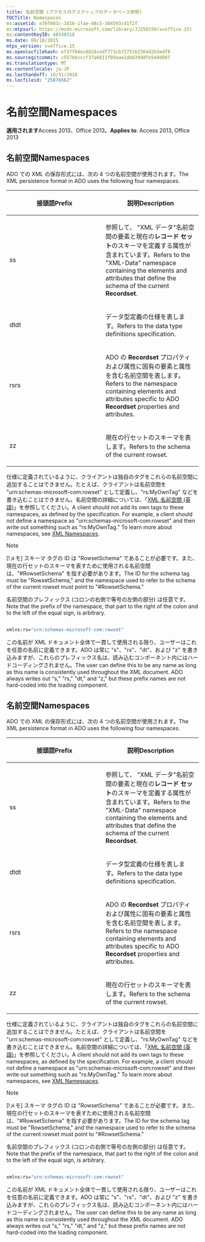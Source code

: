 ```yaml
---
title: 名前空間 (アクセスのデスクトップのデータベース参照)
TOCTitle: Namespaces
ms:assetid: e39f003c-3d16-1fae-48c5-304593c41f2f
ms:mtpsurl: https://msdn.microsoft.com/library/JJ250158(v=office.15)
ms:contentKeyID: 48548318
ms.date: 09/18/2015
mtps_version: v=office.15
ms.openlocfilehash: ef37f04ec6824cedf773cb72751b2364d2b3edf8
ms.sourcegitcommit: c557bbcccf37a6011f89aae1ddd399dfe549d087
ms.translationtype: MT
ms.contentlocale: ja-JP
ms.lasthandoff: 10/31/2018
ms.locfileid: "25876562"
---
```

# <a name="namespaces"></a><span data-ttu-id="186f9-102">名前空間</span><span class="sxs-lookup"><span data-stu-id="186f9-102">Namespaces</span></span>


<span data-ttu-id="186f9-103">**適用されます**Access 2013、Office 2013。</span><span class="sxs-lookup"><span data-stu-id="186f9-103">**Applies to**: Access 2013, Office 2013</span></span>

## <a name="namespaces"></a><span data-ttu-id="186f9-104">名前空間</span><span class="sxs-lookup"><span data-stu-id="186f9-104">Namespaces</span></span>

<span data-ttu-id="186f9-105">ADO での XML の保存形式には、次の 4 つの名前空間が使用されます。</span><span class="sxs-lookup"><span data-stu-id="186f9-105">The XML persistence format in ADO uses the following four namespaces.</span></span>

<table>
<colgroup>
<col style="width: 50%" />
<col style="width: 50%" />
</colgroup>
<thead>
<tr class="header">
<th><p><span data-ttu-id="186f9-106">接頭語</span><span class="sxs-lookup"><span data-stu-id="186f9-106">Prefix</span></span></p></th>
<th><p><span data-ttu-id="186f9-107">説明</span><span class="sxs-lookup"><span data-stu-id="186f9-107">Description</span></span></p></th>
</tr>
</thead>
<tbody>
<tr class="odd">
<td><p><span data-ttu-id="186f9-108">s</span><span class="sxs-lookup"><span data-stu-id="186f9-108">s</span></span></p></td>
<td><p><span data-ttu-id="186f9-109">参照して、 &quot;XML データ&quot;名前空間の要素と現在の<strong>レコード セット</strong>のスキーマを定義する属性が含まれています。</span><span class="sxs-lookup"><span data-stu-id="186f9-109">Refers to the &quot;XML-Data&quot; namespace containing the elements and attributes that define the schema of the current <strong>Recordset</strong>.</span></span></p></td>
</tr>
<tr class="even">
<td><p><span data-ttu-id="186f9-110">dt</span><span class="sxs-lookup"><span data-stu-id="186f9-110">dt</span></span></p></td>
<td><p><span data-ttu-id="186f9-111">データ型定義の仕様を表します。</span><span class="sxs-lookup"><span data-stu-id="186f9-111">Refers to the data type definitions specification.</span></span></p></td>
</tr>
<tr class="odd">
<td><p><span data-ttu-id="186f9-112">rs</span><span class="sxs-lookup"><span data-stu-id="186f9-112">rs</span></span></p></td>
<td><p><span data-ttu-id="186f9-113">ADO の <strong>Recordset</strong> プロパティおよび属性に固有の要素と属性を含む名前空間を表します。</span><span class="sxs-lookup"><span data-stu-id="186f9-113">Refers to the namespace containing elements and attributes specific to ADO <strong>Recordset</strong> properties and attributes.</span></span></p></td>
</tr>
<tr class="even">
<td><p><span data-ttu-id="186f9-114">z</span><span class="sxs-lookup"><span data-stu-id="186f9-114">z</span></span></p></td>
<td><p><span data-ttu-id="186f9-115">現在の行セットのスキーマを表します。</span><span class="sxs-lookup"><span data-stu-id="186f9-115">Refers to the schema of the current rowset.</span></span></p></td>
</tr>
</tbody>
</table>


<span data-ttu-id="186f9-p101">仕様に定義されているように、クライアントは独自のタグをこれらの名前空間に追加することはできません。たとえば、クライアントは名前空間を "urn:schemas-microsoft-com:rowset" として定義し、"rs:MyOwnTag" などを書き込むことはできません。名前空間の詳細については、「[XML 名前空間 (英語)](https://www.w3.org/tr/xml-names/)」を参照してください。</span><span class="sxs-lookup"><span data-stu-id="186f9-p101">A client should not add its own tags to these namespaces, as defined by the specification. For example, a client should not define a namespace as "urn:schemas-microsoft-com:rowset" and then write out something such as "rs:MyOwnTag." To learn more about namespaces, see [XML Namespaces](https://www.w3.org/tr/xml-names/).</span></span>


> [!NOTE]
> <P><span data-ttu-id="186f9-119">[!メモ] スキーマ タグの ID は "RowsetSchema" であることが必要です。また、現在の行セットのスキーマを表すために使用される名前空間は、"#RowsetSchema" を指す必要があります。</span><span class="sxs-lookup"><span data-stu-id="186f9-119">The ID for the schema tag must be "RowsetSchema," and the namespace used to refer to the schema of the current rowset must point to "#RowsetSchema."</span></span></P>



<span data-ttu-id="186f9-120">名前空間のプレフィックス (コロンの右側で等号の左側の部分) は任意です。</span><span class="sxs-lookup"><span data-stu-id="186f9-120">Note that the prefix of the namespace, that part to the right of the colon and to the left of the equal sign, is arbitrary.</span></span>

```vb 
 
xmlns:rs="urn:schemas-microsoft-com:rowset" 
```

<span data-ttu-id="186f9-p102">この名前が XML ドキュメント全体で一貫して使用される限り、ユーザーはこれを任意の名前に定義できます。ADO は常に "s"、"rs"、"dt"、および "z" を書き込みますが、これらのプレフィックス名は、読み込むコンポーネント内にはハードコーディングされません。</span><span class="sxs-lookup"><span data-stu-id="186f9-p102">The user can define this to be any name as long as this name is consistently used throughout the XML document. ADO always writes out "s," "rs," "dt," and "z," but these prefix names are not hard-coded into the loading component.</span></span>

## <a name="namespaces"></a><span data-ttu-id="186f9-123">名前空間</span><span class="sxs-lookup"><span data-stu-id="186f9-123">Namespaces</span></span>

<span data-ttu-id="186f9-124">ADO での XML の保存形式には、次の 4 つの名前空間が使用されます。</span><span class="sxs-lookup"><span data-stu-id="186f9-124">The XML persistence format in ADO uses the following four namespaces.</span></span>

<table>
<colgroup>
<col style="width: 50%" />
<col style="width: 50%" />
</colgroup>
<thead>
<tr class="header">
<th><p><span data-ttu-id="186f9-125">接頭語</span><span class="sxs-lookup"><span data-stu-id="186f9-125">Prefix</span></span></p></th>
<th><p><span data-ttu-id="186f9-126">説明</span><span class="sxs-lookup"><span data-stu-id="186f9-126">Description</span></span></p></th>
</tr>
</thead>
<tbody>
<tr class="odd">
<td><p><span data-ttu-id="186f9-127">s</span><span class="sxs-lookup"><span data-stu-id="186f9-127">s</span></span></p></td>
<td><p><span data-ttu-id="186f9-128">参照して、 &quot;XML データ&quot;名前空間の要素と現在の<strong>レコード セット</strong>のスキーマを定義する属性が含まれています。</span><span class="sxs-lookup"><span data-stu-id="186f9-128">Refers to the &quot;XML-Data&quot; namespace containing the elements and attributes that define the schema of the current <strong>Recordset</strong>.</span></span></p></td>
</tr>
<tr class="even">
<td><p><span data-ttu-id="186f9-129">dt</span><span class="sxs-lookup"><span data-stu-id="186f9-129">dt</span></span></p></td>
<td><p><span data-ttu-id="186f9-130">データ型定義の仕様を表します。</span><span class="sxs-lookup"><span data-stu-id="186f9-130">Refers to the data type definitions specification.</span></span></p></td>
</tr>
<tr class="odd">
<td><p><span data-ttu-id="186f9-131">rs</span><span class="sxs-lookup"><span data-stu-id="186f9-131">rs</span></span></p></td>
<td><p><span data-ttu-id="186f9-132">ADO の <strong>Recordset</strong> プロパティおよび属性に固有の要素と属性を含む名前空間を表します。</span><span class="sxs-lookup"><span data-stu-id="186f9-132">Refers to the namespace containing elements and attributes specific to ADO <strong>Recordset</strong> properties and attributes.</span></span></p></td>
</tr>
<tr class="even">
<td><p><span data-ttu-id="186f9-133">z</span><span class="sxs-lookup"><span data-stu-id="186f9-133">z</span></span></p></td>
<td><p><span data-ttu-id="186f9-134">現在の行セットのスキーマを表します。</span><span class="sxs-lookup"><span data-stu-id="186f9-134">Refers to the schema of the current rowset.</span></span></p></td>
</tr>
</tbody>
</table>


<span data-ttu-id="186f9-p103">仕様に定義されているように、クライアントは独自のタグをこれらの名前空間に追加することはできません。たとえば、クライアントは名前空間を "urn:schemas-microsoft-com:rowset" として定義し、"rs:MyOwnTag" などを書き込むことはできません。名前空間の詳細については、「[XML 名前空間 (英語)](https://www.w3.org/tr/xml-names/)」を参照してください。</span><span class="sxs-lookup"><span data-stu-id="186f9-p103">A client should not add its own tags to these namespaces, as defined by the specification. For example, a client should not define a namespace as "urn:schemas-microsoft-com:rowset" and then write out something such as "rs:MyOwnTag." To learn more about namespaces, see [XML Namespaces](https://www.w3.org/tr/xml-names/).</span></span>


> [!NOTE]
> <P><span data-ttu-id="186f9-138">[!メモ] スキーマ タグの ID は "RowsetSchema" であることが必要です。また、現在の行セットのスキーマを表すために使用される名前空間は、"#RowsetSchema" を指す必要があります。</span><span class="sxs-lookup"><span data-stu-id="186f9-138">The ID for the schema tag must be "RowsetSchema," and the namespace used to refer to the schema of the current rowset must point to "#RowsetSchema."</span></span></P>



<span data-ttu-id="186f9-139">名前空間のプレフィックス (コロンの右側で等号の左側の部分) は任意です。</span><span class="sxs-lookup"><span data-stu-id="186f9-139">Note that the prefix of the namespace, that part to the right of the colon and to the left of the equal sign, is arbitrary.</span></span>

```vb 
 
xmlns:rs="urn:schemas-microsoft-com:rowset" 
```

<span data-ttu-id="186f9-p104">この名前が XML ドキュメント全体で一貫して使用される限り、ユーザーはこれを任意の名前に定義できます。ADO は常に "s"、"rs"、"dt"、および "z" を書き込みますが、これらのプレフィックス名は、読み込むコンポーネント内にはハードコーディングされません。</span><span class="sxs-lookup"><span data-stu-id="186f9-p104">The user can define this to be any name as long as this name is consistently used throughout the XML document. ADO always writes out "s," "rs," "dt," and "z," but these prefix names are not hard-coded into the loading component.</span></span>

